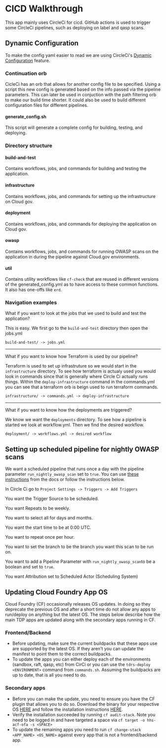 # CICD Walkthrough

This app mainly uses CircleCi for cicd. GitHub actions is used to trigger some CircleCi pipelines, such as deploying on label and qasp scans.

## Dynamic Configuration

To make the config yaml easier to read we are using CircleCi's [Dynamic Configuration](https://circleci.com/docs/dynamic-config/) feature.

### Continuation orb
CicleCi has an orb that allows for another config file to be specified. Using a script this new config is generated based on the info passed via the pipeline parameters. This can later be used in conjuction with the path filtering orb to make our build time shorter. It could also be used to build different configuration files for different pipelines.
#### generate_config.sh
This script will generate a complete config for building, testing, and deploying.

### Directory structure

#### build-and-test
Contains workflows, jobs, and commands for building and testing the application.

#### infrastructure
Contains workflows, jobs, and commands for setting up the infrastructure on Cloud gov.

#### deployment
Contains workflows, jobs, and commands for deploying the application on Cloud gov.

#### owasp
Contains workflows, jobs, and commands for running OWASP scans on the application in during the pipeline against Cloud.gov environments.

#### util
Contains utility workflows like `cf-check` that are reused in different versions of the generated_config.yml as to have access to these common functions. It also has one-offs like `erd`.

### Navigation examples
What if you want to look at the jobs that we used to build and test the application?

This is easy. We first go to the `build-and-test` directory then open the jobs.yml

`build-and-test/ -> jobs.yml`

<hr />

What if you want to know how Terraform is used by our pipeline?

Terraform is used to set up infrastruture so we would start in the `infrastructure` directory. To see how terraform is actualy used you would look in commands since that is generally where Circle Ci actually runs things. Within the `deploy-infrastructure` command in the commands.yml you can see that a terraform orb is beign used to run terraform commands.

`infrastructure/ -> commands.yml -> deploy-infrastructure`

<hr />

What if you want to know how the deployments are triggered?

We know we want the `deployments` directory. To see how a pipeline is started we look at workflow.yml. Then we find the desired workflow.

`deployment/ -> workflows.yml -> desired workflow`

## Setting up scheduled pipeline for nightly OWASP scans
We want a scheduled pipeline that runs once a day with the pipeline parameter `run_nightly_owasp_scan` set to `true`. You can use [these instructions](https://circleci.com/docs/scheduled-pipelines/#project-settings) from the docs or follow the instructions below.

In Circle Ci go to `Project Settings -> Triggers -> Add Triggers`

You want the Trigger Source to be scheduled.

You want Repeats to be weekly.

You want to select all for days and months.

You want the start time to be at 0:00 UTC.

You want to repeat once per hour.

You want to set the branch to be the branch you want this scan to be run on.

You want to add a Pipeline Parameter with `run_nightly_owasp_scan`to be a boolean and set to `true`.

You want Attribution set to Scheduled Actor (Scheduling System)

## Updating Cloud Foundry App OS
Cloud Foundry (CF) occasionally releases OS updates. In doing so they deprecate the previous OS and after a short time
do not allow any apps to run/deploy on anything but the latest OS. The steps below describe how the main TDP apps are
updated along with the secondary apps running in CF.

### Frontend/Backend
 - Before updating, make sure the current buildpacks that these apps use are supported by the latest OS. If they aren't you can update the manifest to point them to the correct buildpacks.
 - To update the apps you can either deploy each of the environments (sandbox, raft, qasp, etc) from CirCi or you can use the `tdrs-deploy <ENVIRONMENT>` command from `commands.sh`. Assuming the buildpacks are up to date, that is all you need to do.

### Secondary apps
 - Before you can make the update, you need to ensure you have the CF plugin that allows you to do so. Download the binary for your respective OS [HERE](https://github.com/cloudfoundry/stack-auditor/releases) and follow the installation instructions [HERE](https://docs.cloudfoundry.org/adminguide/stack-auditor.html#install).
  - Verify the installation succeeded by running `cf audit-stack`. Note you need to be logged in and have targeted a space via `cf target -o hhs-acf-ofa -s <SPACE>`
 - To update the remaining apps you need to run `cf change-stack <APP_NAME> <OS_NAME>` against every app that is not a frontend/backend app.

